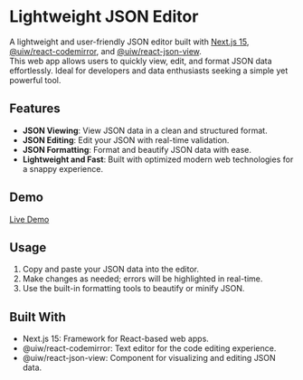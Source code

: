 # Lightweight JSON Editor  

A lightweight and user-friendly JSON editor built with [Next.js 15](https://nextjs.org/), [@uiw/react-codemirror](https://uiwjs.github.io/react-codemirror/), and [@uiw/react-json-view](https://www.npmjs.com/package/@uiw/react-json-view).  
This web app allows users to quickly view, edit, and format JSON data effortlessly. Ideal for developers and data enthusiasts seeking a simple yet powerful tool.  


## Features  
- **JSON Viewing**: View JSON data in a clean and structured format.  
- **JSON Editing**: Edit your JSON with real-time validation.  
- **JSON Formatting**: Format and beautify JSON data with ease.  
- **Lightweight and Fast**: Built with optimized modern web technologies for a snappy experience.  


## Demo  
[Live Demo](https://json.nzcodenplay.xyz/) 

## Usage

1.	Copy and paste your JSON data into the editor.
2.	Make changes as needed; errors will be highlighted in real-time.
3.	Use the built-in formatting tools to beautify or minify JSON.

## Built With

- Next.js 15: Framework for React-based web apps.
- @uiw/react-codemirror: Text editor for the code editing experience.
- @uiw/react-json-view: Component for visualizing and editing JSON data.
